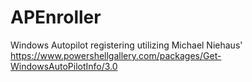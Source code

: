 # APEnroller
Windows Autopilot registering utilizing Michael Niehaus' https://www.powershellgallery.com/packages/Get-WindowsAutoPilotInfo/3.0
